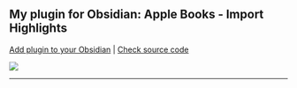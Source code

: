 ## My plugin for Obsidian: Apple Books - Import Highlights

[Add plugin to your Obsidian](https://obsidian.md/plugins?id=apple-books-import-highlights) | [Check source code](https://github.com/bandantonio/obsidian-apple-books-highlights-plugin)

<a href="https://github.com/bandantonio/obsidian-apple-books-highlights-plugin" target="_blank"><img src="https://github.com/bandantonio/obsidian-apple-books-highlights-plugin/raw/master/plugin-banner.png" /></a>

----

<!-- Last updated: Fri Jun 28 12:17:34 2024 -->
